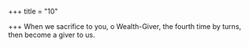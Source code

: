 +++
title = "10"

+++
When we sacrifice to you, o Wealth-Giver, the fourth time by turns, then become a giver to us.